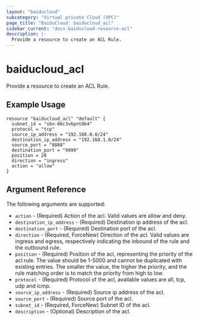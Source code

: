 ```yaml
---
layout: "baiducloud"
subcategory: "Virtual private Cloud (VPC)"
page_title: "BaiduCloud: baiducloud_acl"
sidebar_current: "docs-baiducloud-resource-acl"
description: |-
  Provide a resource to create an ACL Rule.
---
```


# baiducloud_acl

Provide a resource to create an ACL Rule.

## Example Usage

```hcl
resource "baiducloud_acl" "default" {
  subnet_id = "sbn-86c3v6pnt8b4"
  protocol = "tcp"
  source_ip_address = "192.168.0.0/24"
  destination_ip_address = "192.168.1.0/24"
  source_port = "8888"
  destination_port = "9999"
  position = 20
  direction = "ingress"
  action = "allow"
}
```

## Argument Reference

The following arguments are supported:

* `action` - (Required) Action of the acl. Valid values are allow and deny.
* `destination_ip_address` - (Required) Destination ip address of the acl.
* `destination_port` - (Required) Destination port of the acl.
* `direction` - (Required, ForceNew) Direction of the acl. Valid values are ingress and egress, respectively indicating the inbound of the rule and the outbound rule.
* `position` - (Required) Position of the acl, representing the priority of the acl rule. The value should be 1-5000 and cannot be duplicated with existing entries. The smaller the value, the higher the priority, and the rule matching order is to match the priority from high to low.
* `protocol` - (Required) Protocol of the acl, available values are all, tcp, udp and icmp.
* `source_ip_address` - (Required) Source ip address of the acl.
* `source_port` - (Required) Source port of the acl.
* `subnet_id` - (Required, ForceNew) Subnet ID of the acl.
* `description` - (Optional) Description of the acl.


